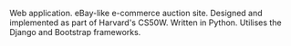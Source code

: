 Web application. eBay-like e-commerce auction site. Designed and implemented as part of Harvard's CS50W. Written in Python. Utilises the Django and Bootstrap frameworks.
